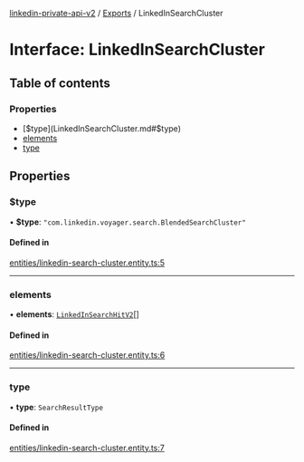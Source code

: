 [linkedin-private-api-v2](../README.md) / [Exports](../modules.md) / LinkedInSearchCluster

# Interface: LinkedInSearchCluster

## Table of contents

### Properties

- [$type](LinkedInSearchCluster.md#$type)
- [elements](LinkedInSearchCluster.md#elements)
- [type](LinkedInSearchCluster.md#type)

## Properties

### $type

• **$type**: ``"com.linkedin.voyager.search.BlendedSearchCluster"``

#### Defined in

[entities/linkedin-search-cluster.entity.ts:5](https://github.com/akash-gupt/linkedin-private-api/blob/db337d2/src/entities/linkedin-search-cluster.entity.ts#L5)

___

### elements

• **elements**: [`LinkedInSearchHitV2`](LinkedInSearchHitV2.md)[]

#### Defined in

[entities/linkedin-search-cluster.entity.ts:6](https://github.com/akash-gupt/linkedin-private-api/blob/db337d2/src/entities/linkedin-search-cluster.entity.ts#L6)

___

### type

• **type**: `SearchResultType`

#### Defined in

[entities/linkedin-search-cluster.entity.ts:7](https://github.com/akash-gupt/linkedin-private-api/blob/db337d2/src/entities/linkedin-search-cluster.entity.ts#L7)
